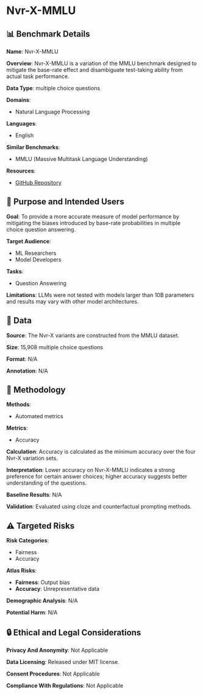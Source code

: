 # Nvr-X-MMLU

## 📊 Benchmark Details

**Name**: Nvr-X-MMLU

**Overview**: Nvr-X-MMLU is a variation of the MMLU benchmark designed to mitigate the base-rate effect and disambiguate test-taking ability from actual task performance.

**Data Type**: multiple choice questions

**Domains**:
- Natural Language Processing

**Languages**:
- English

**Similar Benchmarks**:
- MMLU (Massive Multitask Language Understanding)

**Resources**:
- [GitHub Repository](https://github.com/KyleAMoore/MMLU-cloze-vs-cf)

## 🎯 Purpose and Intended Users

**Goal**: To provide a more accurate measure of model performance by mitigating the biases introduced by base-rate probabilities in multiple choice question answering.

**Target Audience**:
- ML Researchers
- Model Developers

**Tasks**:
- Question Answering

**Limitations**: LLMs were not tested with models larger than 10B parameters and results may vary with other model architectures.

## 💾 Data

**Source**: The Nvr-X variants are constructed from the MMLU dataset.

**Size**: 15,908 multiple choice questions

**Format**: N/A

**Annotation**: N/A

## 🔬 Methodology

**Methods**:
- Automated metrics

**Metrics**:
- Accuracy

**Calculation**: Accuracy is calculated as the minimum accuracy over the four Nvr-X variation sets.

**Interpretation**: Lower accuracy on Nvr-X-MMLU indicates a strong preference for certain answer choices; higher accuracy suggests better understanding of the questions.

**Baseline Results**: N/A

**Validation**: Evaluated using cloze and counterfactual prompting methods.

## ⚠️ Targeted Risks

**Risk Categories**:
- Fairness
- Accuracy

**Atlas Risks**:
- **Fairness**: Output bias
- **Accuracy**: Unrepresentative data

**Demographic Analysis**: N/A

**Potential Harm**: N/A

## 🔒 Ethical and Legal Considerations

**Privacy And Anonymity**: Not Applicable

**Data Licensing**: Released under MIT license.

**Consent Procedures**: Not Applicable

**Compliance With Regulations**: Not Applicable
